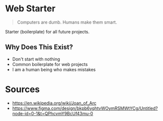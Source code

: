 # Web Starter

> Computers are dumb. Humans make them smart.

Starter (boilerplate) for all future projects.

## Why Does This Exist?
* Don't start with nothing
* Common boilerplate for web projects
* I am a human being who makes mistakes

# Sources
* https://en.wikipedia.org/wiki/Joan_of_Arc 
* https://www.figma.com/design/bkpb6yqhtvWOymRSMWtYCg/Untitled?node-id=0-1&t=QPhcvmY9BcUf43mu-0 